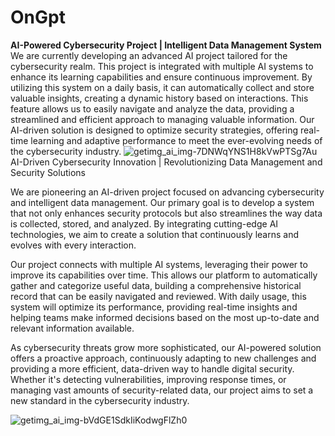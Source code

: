 # OnGpt

**AI-Powered Cybersecurity Project | Intelligent Data Management System**  
We are currently developing an advanced AI project tailored for the cybersecurity realm. This project is integrated with multiple AI systems to enhance its learning capabilities and ensure continuous improvement. By utilizing this system on a daily basis, it can automatically collect and store valuable insights, creating a dynamic history based on interactions. This feature allows us to easily navigate and analyze the data, providing a streamlined and efficient approach to managing valuable information. Our AI-driven solution is designed to optimize security strategies, offering real-time learning and adaptive performance to meet the ever-evolving needs of the cybersecurity industry.
![getimg_ai_img-7DNWqYNS1H8kVwPTSg7Au](https://github.com/user-attachments/assets/7f5ea0e9-6a73-4d38-b53d-ff29b7cf94e5)
AI-Driven Cybersecurity Innovation | Revolutionizing Data Management and Security Solutions

We are pioneering an AI-driven project focused on advancing cybersecurity and intelligent data management. Our primary goal is to develop a system that not only enhances security protocols but also streamlines the way data is collected, stored, and analyzed. By integrating cutting-edge AI technologies, we aim to create a solution that continuously learns and evolves with every interaction.

Our project connects with multiple AI systems, leveraging their power to improve its capabilities over time. This allows our platform to automatically gather and categorize useful data, building a comprehensive historical record that can be easily navigated and reviewed. With daily usage, this system will optimize its performance, providing real-time insights and helping teams make informed decisions based on the most up-to-date and relevant information available.

As cybersecurity threats grow more sophisticated, our AI-powered solution offers a proactive approach, continuously adapting to new challenges and providing a more efficient, data-driven way to handle digital security. Whether it's detecting vulnerabilities, improving response times, or managing vast amounts of security-related data, our project aims to set a new standard in the cybersecurity industry.

![getimg_ai_img-bVdGE1SdkIiKodwgFlZh0](https://github.com/user-attachments/assets/674e8c94-f250-494b-bdd9-29a88b59ff76)

